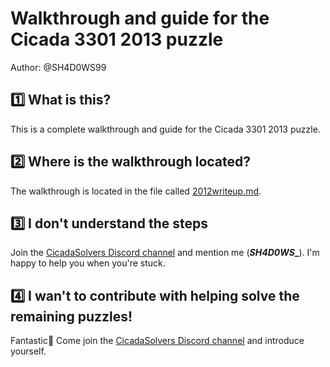 # Walkthrough and guide for the Cicada 3301 2013 puzzle
Author: @SH4D0WS99

## 1️⃣ What is this?
This is a complete walkthrough and guide for the Cicada 3301 2013 puzzle.

## 2️⃣ Where is the walkthrough located?
The walkthrough is located in the file called [2012writeup.md](2012writeup.md).

## 3️⃣ I don't understand the steps
Join the [CicadaSolvers Discord channel](https://discord.gg/eMmeaA9) and mention me (**_SH4D0WS__**). I'm happy to help you when you're stuck.

## 4️⃣ I wan't to contribute with helping solve the remaining puzzles!
Fantastic🥳 Come join the [CicadaSolvers Discord channel](https://discord.gg/eMmeaA9) and introduce yourself.
